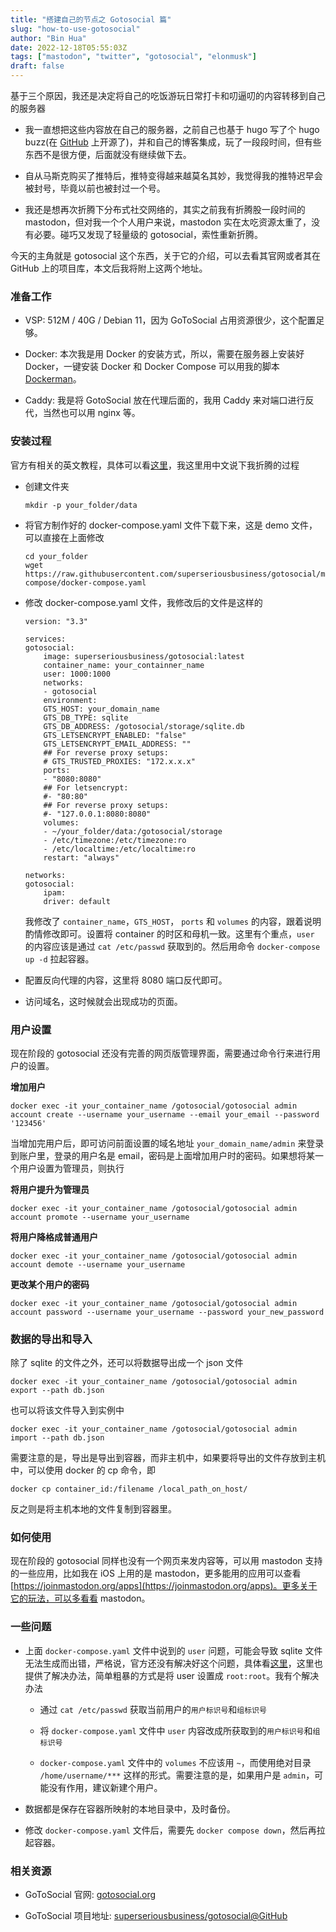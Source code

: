 ```yaml
---
title: "搭建自己的节点之 Gotosocial 篇"
slug: "how-to-use-gotosocial"
author: "Bin Hua"
date: 2022-12-18T05:55:03Z
tags: ["mastodon", "twitter", "gotosocial", "elonmusk"]
draft: false
---
```


基于三个原因，我还是决定将自己的吃饭游玩日常打卡和叨逼叨的内容转移到自己的服务器

- 我一直想把这些内容放在自己的服务器，之前自己也基于 hugo 写了个 hugo buzz(在 [GitHub](https://github.com/tourcoder/hugobuzz) 上开源了)，并和自己的博客集成，玩了一段段时间，但有些东西不是很方便，后面就没有继续做下去。

- 自从马斯克购买了推特后，推特变得越来越莫名其妙，我觉得我的推特迟早会被封号，毕竟以前也被封过一个号。

- 我还是想再次折腾下分布式社交网络的，其实之前我有折腾股一段时间的 mastodon，但对我一个个人用户来说，mastodon 实在太吃资源太重了，没有必要。碰巧又发现了轻量级的 gotosocial，索性重新折腾。

今天的主角就是 gotosocial 这个东西，关于它的介绍，可以去看其官网或者其在 GitHub 上的项目库，本文后我将附上这两个地址。

### 准备工作

- VSP: 512M / 40G / Debian 11，因为 GoToSocial 占用资源很少，这个配置足够。

- Docker: 本次我是用 Docker 的安装方式，所以，需要在服务器上安装好 Docker，一键安装 Docker 和 Docker Compose 可以用我的脚本 [Dockerman](https://github.com/tourcoder/dockerman)。

- Caddy: 我是将 GotoSocial 放在代理后面的，我用 Caddy 来对端口进行反代，当然也可以用 nginx 等。

### 安装过程

官方有相关的英文教程，具体可以看[这里](https://docs.gotosocial.org/en/latest/)，我这里用中文说下我折腾的过程

- 创建文件夹

    ```
    mkdir -p your_folder/data
    ```

- 将官方制作好的 docker-compose.yaml 文件下载下来，这是 demo 文件，可以直接在上面修改

    ```
    cd your_folder
    wget https://raw.githubusercontent.com/superseriousbusiness/gotosocial/main/example/docker-compose/docker-compose.yaml
    ```

- 修改 docker-compose.yaml 文件，我修改后的文件是这样的

    ```
    version: "3.3"

    services:
    gotosocial:
        image: superseriousbusiness/gotosocial:latest
        container_name: your_containner_name
        user: 1000:1000
        networks:
        - gotosocial
        environment:
        GTS_HOST: your_domain_name
        GTS_DB_TYPE: sqlite
        GTS_DB_ADDRESS: /gotosocial/storage/sqlite.db
        GTS_LETSENCRYPT_ENABLED: "false"
        GTS_LETSENCRYPT_EMAIL_ADDRESS: ""
        ## For reverse proxy setups:
        # GTS_TRUSTED_PROXIES: "172.x.x.x"
        ports:
        - "8080:8080"
        ## For letsencrypt:
        #- "80:80"
        ## For reverse proxy setups:
        #- "127.0.0.1:8080:8080"
        volumes:
        - ~/your_folder/data:/gotosocial/storage
        - /etc/timezone:/etc/timezone:ro
        - /etc/localtime:/etc/localtime:ro
        restart: "always"

    networks:
    gotosocial:
        ipam:
        driver: default
    ```

    我修改了 `container_name`，`GTS_HOST`， `ports` 和 `volumes` 的内容，跟着说明酌情修改即可。设置将 container 的时区和母机一致。这里有个重点，`user` 的内容应该是通过 `cat /etc/passwd` 获取到的。然后用命令 `docker-compose up -d` 拉起容器。

- 配置反向代理的内容，这里将 8080 端口反代即可。

- 访问域名，这时候就会出现成功的页面。

### 用户设置

现在阶段的 gotosocial 还没有完善的网页版管理界面，需要通过命令行来进行用户的设置。

**增加用户**

```
docker exec -it your_container_name /gotosocial/gotosocial admin account create --username your_username --email your_email --password '123456'
```

当增加完用户后，即可访问前面设置的域名地址 `your_domain_name/admin` 来登录到账户里，登录的用户名是 email，密码是上面增加用户时的密码。如果想将某一个用户设置为管理员，则执行

**将用户提升为管理员**

```
docker exec -it your_container_name /gotosocial/gotosocial admin account promote --username your_username
```

**将用户降格成普通用户**

```
docker exec -it your_container_name /gotosocial/gotosocial admin account demote --username your_username
```

**更改某个用户的密码**

```
docker exec -it your_container_name /gotosocial/gotosocial admin account password --username your_username --password your_new_password
```

### 数据的导出和导入

除了 sqlite 的文件之外，还可以将数据导出成一个 json 文件

```
docker exec -it your_container_name /gotosocial/gotosocial admin export --path db.json
```

也可以将该文件导入到实例中

```
docker exec -it your_container_name /gotosocial/gotosocial admin import --path db.json
```

需要注意的是，导出是导出到容器，而非主机中，如果要将导出的文件存放到主机中，可以使用 docker 的 cp 命令，即

```
docker cp container_id:/filename /local_path_on_host/
```

反之则是将主机本地的文件复制到容器里。

### 如何使用

现在阶段的 gotosocial 同样也没有一个网页来发内容等，可以用 mastodon 支持的一些应用，比如我在 iOS 上用的是 mastodon，更多能用的应用可以查看 [https://joinmastodon.org/apps](https://joinmastodon.org/apps)。更多关于它的玩法，可以多看看 mastodon。

### 一些问题

- 上面 `docker-compose.yaml` 文件中说到的 `user` 问题，可能会导致 sqlite 文件无法生成而出错，严格说，官方还没有解决好这个问题，具体看[这里](https://github.com/superseriousbusiness/gotosocial/issues/476)，这里也提供了解决办法，简单粗暴的方式是将 user 设置成 `root:root`。我有个解决办法
 
     - 通过 `cat /etc/passwd` 获取当前用户的`用户标识号`和`组标识号`
     
     - 将 `docker-compose.yaml` 文件中 `user` 内容改成所获取到的`用户标识号`和`组标识号`
     
     - `docker-compose.yaml` 文件中的 `volumes` 不应该用 `~`，而使用绝对目录 `/home/username/***` 这样的形式。需要注意的是，如果用户是 `admin`，可能没有作用，建议新建个用户。

- 数据都是保存在容器所映射的本地目录中，及时备份。

- 修改 `docker-compose.yaml` 文件后，需要先 `docker compose down`，然后再拉起容器。

### 相关资源

- GoToSocial 官网: [gotosocial.org](https://gotosocial.org)

- GoToSocial 项目地址: [superseriousbusiness/gotosocial@GitHub](https://github.com/superseriousbusiness/gotosocial)
